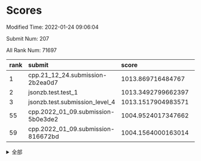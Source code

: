 # Scores

Modified Time: 2022-01-24 09:06:04

Submit Num: 207

All Rank Num: 71697

| rank |               submit               |       score        |       sigma        | pk_num |
| :--- | :--------------------------------- | :----------------- | :----------------- | :----- |
| 1    | cpp.21_12_24.submission-2b2ea0d7   | 1013.869716484767  | 0.8079661103179766 | 1379   |
| 2    | jsonzb.test.test_1                 | 1013.3492799662397 | 0.8274971286930695 | 1386   |
| 3    | jsonzb.test.submission_level_4     | 1013.1517904983571 | 0.8282937735216083 | 1387   |
| 55   | cpp.2022_01_09.submission-5b0e3de2 | 1004.9524017347662 | 0.7303998971765461 | 1387   |
| 59   | cpp.2022_01_09.submission-816672bd | 1004.1564000163014 | 0.7045760674538432 | 1388   |


<details>
<summary>全部</summary>

| rank |                 submit                 |       score        |       sigma        | pk_num |
| :--- | :------------------------------------- | :----------------- | :----------------- | :----- |
| 1    | cpp.21_12_24.submission-2b2ea0d7       | 1013.869716484767  | 0.8079661103179766 | 1379   |
| 2    | jsonzb.test.test_1                     | 1013.3492799662397 | 0.8274971286930695 | 1386   |
| 3    | jsonzb.test.submission_level_4         | 1013.1517904983571 | 0.8282937735216083 | 1387   |
| 4    | gobigger.level_3.submission_level_3_26 | 1012.1757000870089 | 0.7794127760311302 | 1385   |
| 5    | gobigger.level_3.submission_level_3_31 | 1011.2784850475366 | 0.7526785210123231 | 1384   |
| 6    | gobigger.level_3.submission_level_3_13 | 1011.2603887314838 | 0.7679049973726096 | 1390   |
| 7    | gobigger.level_3.submission_level_3_38 | 1011.1070667687709 | 0.7923921953897666 | 1386   |
| 8    | gobigger.level_3.submission_level_3_27 | 1011.0205663164747 | 0.787311705950688  | 1386   |
| 9    | gobigger.level_3.submission_level_3_41 | 1011.0072131400539 | 0.7721407286115402 | 1384   |
| 10   | gobigger.level_3.submission_level_3_10 | 1010.7106667760542 | 0.7770815152130509 | 1383   |
| 11   | gobigger.level_3.submission_level_3_45 | 1010.650657263859  | 0.7650917517284102 | 1385   |
| 12   | gobigger.level_3.submission_level_3_6  | 1010.6053267000827 | 0.7678698648330656 | 1387   |
| 13   | gobigger.level_3.submission_level_3_15 | 1010.6023020124521 | 0.7700010562395785 | 1383   |
| 14   | gobigger.level_3.submission_level_3_40 | 1010.5521545832415 | 0.7868224448261292 | 1392   |
| 15   | gobigger.level_3.submission_level_3_0  | 1010.5264938717412 | 0.7524411491006211 | 1388   |
| 16   | gobigger.level_3.submission_level_3_16 | 1010.4911918586079 | 0.775271287822338  | 1383   |
| 17   | gobigger.level_3.submission_level_3_21 | 1010.4758478309406 | 0.765492508100585  | 1386   |
| 18   | gobigger.level_3.submission_level_3_49 | 1010.4060192118128 | 0.7726645727387965 | 1381   |
| 19   | gobigger.level_3.submission_level_3_30 | 1010.3902783193389 | 0.7752169262478436 | 1387   |
| 20   | gobigger.level_3.submission_level_3_23 | 1010.3039009233022 | 0.7568029104513545 | 1386   |
| 21   | gobigger.level_3.submission_level_3_7  | 1010.2424379970246 | 0.7590594905814299 | 1384   |
| 22   | gobigger.level_3.submission_level_3_1  | 1010.2344522525539 | 0.7528949685813698 | 1381   |
| 23   | gobigger.level_3.submission_level_3_17 | 1010.1298495238269 | 0.767867974622628  | 1387   |
| 24   | gobigger.level_3.submission_level_3_5  | 1010.1242084526565 | 0.7615275450795125 | 1382   |
| 25   | gobigger.level_3.submission_level_3_42 | 1010.0271360085342 | 0.7566906626678337 | 1393   |
| 26   | gobigger.level_3.submission_level_3_3  | 1009.9225896242802 | 0.7569103873641754 | 1385   |
| 27   | gobigger.level_3.submission_level_3_36 | 1009.918649070783  | 0.7508981341560687 | 1387   |
| 28   | gobigger.level_3.submission_level_3_8  | 1009.9184217057658 | 0.7657487165952996 | 1385   |
| 29   | gobigger.level_3.submission_level_3_28 | 1009.9077291066442 | 0.7478713227021911 | 1388   |
| 30   | gobigger.level_3.submission_level_3_12 | 1009.8778688291972 | 0.762491806857013  | 1385   |
| 31   | gobigger.level_3.submission_level_3_39 | 1009.8641663272838 | 0.76013790119828   | 1385   |
| 32   | gobigger.level_3.submission_level_3_48 | 1009.8312754410823 | 0.7696679030910545 | 1384   |
| 33   | gobigger.level_3.submission_level_3_37 | 1009.76028587003   | 0.764942075728755  | 1385   |
| 34   | gobigger.level_3.submission_level_3_14 | 1009.7384024669462 | 0.7458720863059797 | 1385   |
| 35   | gobigger.level_3.submission_level_3_47 | 1009.6427140611747 | 0.7552651678244009 | 1388   |
| 36   | gobigger.level_3.submission_level_3_32 | 1009.632312092226  | 0.7728466502052395 | 1388   |
| 37   | gobigger.level_3.submission_level_3_20 | 1009.5766720163999 | 0.7518001481437476 | 1383   |
| 38   | gobigger.level_3.submission_level_3_33 | 1009.5627307036762 | 0.7529073852450359 | 1386   |
| 39   | gobigger.level_3.submission_level_3_25 | 1009.5447301208508 | 0.7380463472389936 | 1383   |
| 40   | gobigger.level_3.submission_level_3_46 | 1009.3712732587778 | 0.7473455187697658 | 1384   |
| 41   | gobigger.level_3.submission_level_3_2  | 1009.3688940795244 | 0.7530224530143433 | 1388   |
| 42   | gobigger.level_3.submission_level_3_11 | 1009.3163694379787 | 0.7510777626881591 | 1382   |
| 43   | gobigger.level_3.submission_level_3_34 | 1009.1838795875221 | 0.7552671870725732 | 1386   |
| 44   | gobigger.level_3.submission_level_3_4  | 1009.1419212755243 | 0.778144313617445  | 1384   |
| 45   | gobigger.level_3.submission_level_3_9  | 1009.0022332981505 | 0.7344158873618027 | 1385   |
| 46   | gobigger.level_3.submission_level_3_44 | 1008.9715486509364 | 0.7340309837467273 | 1385   |
| 47   | gobigger.level_3.submission_level_3_29 | 1008.8973986035903 | 0.7376364745388035 | 1384   |
| 48   | gobigger.level_3.submission_level_3_19 | 1008.8451010217109 | 0.7381024455357558 | 1386   |
| 49   | gobigger.level_3.submission_level_3_24 | 1008.7223607792781 | 0.7325681670207373 | 1388   |
| 50   | gobigger.level_3.submission_level_3_18 | 1008.7179866820682 | 0.7382568911147228 | 1389   |
| 51   | gobigger.level_3.submission_level_3_22 | 1008.5792702475426 | 0.7561272357197516 | 1387   |
| 52   | gobigger.level_3.submission_level_3_35 | 1008.5184999538188 | 0.7622605662090952 | 1381   |
| 53   | gobigger.level_3.submission_level_3_43 | 1008.5157354097429 | 0.727383641661324  | 1387   |
| 54   | gobigger.level_1.submission_level_1_1  | 1005.099537006922  | 0.7344796068861028 | 1388   |
| 55   | cpp.2022_01_09.submission-5b0e3de2     | 1004.9524017347662 | 0.7303998971765461 | 1387   |
| 56   | gobigger.level_1.submission_level_1_34 | 1004.506073171616  | 0.7228189080620343 | 1385   |
| 57   | gobigger.level_1.submission_level_1_35 | 1004.4395464872749 | 0.7200341248877993 | 1387   |
| 58   | gobigger.level_1.submission_level_1_41 | 1004.2902733419647 | 0.7222386335011902 | 1386   |
| 59   | cpp.2022_01_09.submission-816672bd     | 1004.1564000163014 | 0.7045760674538432 | 1388   |
| 60   | gobigger.level_1.submission_level_1_16 | 1004.0799114522935 | 0.7268617270585066 | 1385   |
| 61   | gobigger.level_1.submission_level_1_7  | 1004.0380410203849 | 0.7288231606052837 | 1383   |
| 62   | gobigger.level_1.submission_level_1_32 | 1003.9221020076528 | 0.7264403300573601 | 1383   |
| 63   | gobigger.level_1.submission_level_1_6  | 1003.8413293906387 | 0.7161373730604418 | 1379   |
| 64   | gobigger.level_1.submission_level_1_5  | 1003.8162088781853 | 0.7131002214250456 | 1386   |
| 65   | gobigger.level_1.submission_level_1_21 | 1003.7626159560589 | 0.7205849325357108 | 1386   |
| 66   | gobigger.level_1.submission_level_1_0  | 1003.7430577844541 | 0.7097494751053871 | 1391   |
| 67   | gobigger.level_1.submission_level_1_28 | 1003.7056686620206 | 0.7092468939185493 | 1394   |
| 68   | gobigger.level_1.submission_level_1_11 | 1003.6805049875794 | 0.7221728099565519 | 1386   |
| 69   | gobigger.level_1.submission_level_1_15 | 1003.657958184068  | 0.7155742662441968 | 1386   |
| 70   | gobigger.level_1.submission_level_1_38 | 1003.6263892382602 | 0.7112517604074899 | 1387   |
| 71   | gobigger.level_1.submission_level_1_8  | 1003.6022676600797 | 0.7102137435259507 | 1382   |
| 72   | gobigger.level_1.submission_level_1_49 | 1003.5954434273145 | 0.7288846712653974 | 1386   |
| 73   | gobigger.level_1.submission_level_1_40 | 1003.5025194983359 | 0.7268066502348979 | 1379   |
| 74   | gobigger.level_1.submission_level_1_27 | 1003.4930094022762 | 0.7285051478299407 | 1384   |
| 75   | gobigger.level_1.submission_level_1_2  | 1003.4188208744351 | 0.7141423678715901 | 1388   |
| 76   | gobigger.level_1.submission_level_1_25 | 1003.416536113731  | 0.7139624642713827 | 1387   |
| 77   | gobigger.level_1.submission_level_1_42 | 1003.3970886542843 | 0.7175555622412482 | 1386   |
| 78   | gobigger.level_1.submission_level_1_45 | 1003.3737376613517 | 0.7097061474926601 | 1386   |
| 79   | gobigger.level_1.submission_level_1_39 | 1003.2060837299041 | 0.7182100681998514 | 1387   |
| 80   | gobigger.level_1.submission_level_1_31 | 1003.1366775607427 | 0.7150691887909895 | 1384   |
| 81   | gobigger.level_1.submission_level_1_37 | 1003.127061675198  | 0.7227761757226088 | 1389   |
| 82   | gobigger.level_1.submission_level_1_4  | 1003.1239075957226 | 0.7045376894162947 | 1395   |
| 83   | gobigger.level_1.submission_level_1_17 | 1003.1064012429276 | 0.7104698931654031 | 1380   |
| 84   | gobigger.level_1.submission_level_1_26 | 1003.0760919513173 | 0.7251305643336541 | 1385   |
| 85   | gobigger.level_1.submission_level_1_48 | 1003.0740569958258 | 0.7127801548188211 | 1382   |
| 86   | gobigger.level_1.submission_level_1_10 | 1003.0301878920927 | 0.7190458937537688 | 1387   |
| 87   | gobigger.level_1.submission_level_1_24 | 1002.9891800458936 | 0.7121568416290031 | 1388   |
| 88   | gobigger.level_1.submission_level_1_23 | 1002.9381943074249 | 0.7061469162090523 | 1386   |
| 89   | gobigger.level_1.submission_level_1_18 | 1002.9301490090679 | 0.7160770818561245 | 1387   |
| 90   | gobigger.level_1.submission_level_1_20 | 1002.8756411500476 | 0.7096821932871642 | 1384   |
| 91   | gobigger.level_1.submission_level_1_44 | 1002.8028778959131 | 0.7131389796551548 | 1389   |
| 92   | gobigger.level_1.submission_level_1_22 | 1002.7893246162764 | 0.7116612594696244 | 1391   |
| 93   | gobigger.level_1.submission_level_1_33 | 1002.7802249099182 | 0.7119019210556624 | 1387   |
| 94   | gobigger.level_1.submission_level_1_46 | 1002.7543098443881 | 0.7144052649041747 | 1382   |
| 95   | gobigger.level_1.submission_level_1_3  | 1002.7150477435779 | 0.7202992906130339 | 1386   |
| 96   | gobigger.level_1.submission_level_1_9  | 1002.6830872745168 | 0.7092373560809526 | 1386   |
| 97   | gobigger.level_1.submission_level_1_30 | 1002.6729331068592 | 0.7133941817627821 | 1386   |
| 98   | gobigger.level_1.submission_level_1_36 | 1002.6331652051198 | 0.7150135072581723 | 1388   |
| 99   | gobigger.level_1.submission_level_1_19 | 1002.4809251523652 | 0.7096775048780057 | 1383   |
| 100  | gobigger.level_1.submission_level_1_29 | 1002.1791740363715 | 0.7121009868458766 | 1381   |
| 101  | gobigger.level_1.submission_level_1_12 | 1001.8762190505136 | 0.7079202094398064 | 1384   |
| 102  | gobigger.level_1.submission_level_1_43 | 1001.8472695303172 | 0.7120671734155739 | 1390   |
| 103  | gobigger.level_1.submission_level_1_13 | 1001.8271165392457 | 0.7136940994217466 | 1385   |
| 104  | gobigger.level_1.submission_level_1_47 | 1001.609623443664  | 0.7167555766386696 | 1388   |
| 105  | gobigger.level_1.submission_level_1_14 | 1001.3419887558885 | 0.7204125313008571 | 1385   |
| 106  | gobigger.random.submission_random_18   | 997.6489758927014  | 0.7211015872248312 | 1384   |
| 107  | gobigger.random.submission_random_41   | 997.591811972738   | 0.702402337490325  | 1384   |
| 108  | gobigger.random.submission_random_16   | 996.852349556789   | 0.7062732382185278 | 1386   |
| 109  | gobigger.random.submission_random_28   | 996.7283765558306  | 0.7131394570794999 | 1386   |
| 110  | gobigger.random.submission_random_26   | 996.488218798719   | 0.704180217715734  | 1385   |
| 111  | gobigger.random.submission_random_13   | 996.4377492023103  | 0.7183594553686392 | 1384   |
| 112  | gobigger.random.submission_random_20   | 996.3905512632872  | 0.7168458147189968 | 1386   |
| 113  | gobigger.random.submission_random_24   | 996.3222914395278  | 0.7062237291976299 | 1387   |
| 114  | gobigger.random.submission_random_17   | 996.2976084017863  | 0.7095775598268163 | 1381   |
| 115  | gobigger.random.submission_random_22   | 996.2697712513977  | 0.722606745030616  | 1382   |
| 116  | gobigger.random.submission_random_44   | 996.1841577506075  | 0.7056528721285725 | 1387   |
| 117  | gobigger.random.submission_random_25   | 996.1755328953141  | 0.7233950583012906 | 1382   |
| 118  | gobigger.random.submission_random_14   | 996.1654651326994  | 0.7211769781594695 | 1387   |
| 119  | gobigger.random.submission_random_8    | 996.138951882969   | 0.7044689961085127 | 1379   |
| 120  | gobigger.random.submission_random_5    | 996.0601161229722  | 0.6937464953741083 | 1386   |
| 121  | gobigger.random.submission_random_45   | 996.037949033744   | 0.7254876196476479 | 1388   |
| 122  | gobigger.random.submission_random_23   | 996.0168700561851  | 0.7127143215688232 | 1382   |
| 123  | gobigger.random.submission_random_9    | 995.9771580114455  | 0.7206053674297657 | 1387   |
| 124  | gobigger.random.submission_random_47   | 995.958881919817   | 0.6990683736871324 | 1386   |
| 125  | gobigger.random.submission_random_4    | 995.9473445542833  | 0.7054943405934028 | 1382   |
| 126  | gobigger.random.submission_random_48   | 995.8826536533228  | 0.7270310339931555 | 1384   |
| 127  | gobigger.random.submission_random_33   | 995.878988451472   | 0.7183607498570806 | 1387   |
| 128  | gobigger.random.submission_random_1    | 995.8562521994031  | 0.7142168710819206 | 1391   |
| 129  | gobigger.random.submission_random_31   | 995.8315826805311  | 0.7071156328698761 | 1379   |
| 130  | gobigger.random.submission_random_32   | 995.8010858169865  | 0.7215081477018888 | 1385   |
| 131  | gobigger.random.submission_random_29   | 995.758589523336   | 0.7031502828822254 | 1388   |
| 132  | gobigger.random.submission_random_21   | 995.7397733794252  | 0.7029190146564104 | 1389   |
| 133  | gobigger.random.submission_random_27   | 995.7135874355843  | 0.7156513549776802 | 1386   |
| 134  | gobigger.random.submission_random_10   | 995.6960881311096  | 0.7077356148812037 | 1389   |
| 135  | gobigger.random.submission_random_42   | 995.6406087871717  | 0.7094980493089497 | 1381   |
| 136  | gobigger.random.submission_random_15   | 995.5856487647237  | 0.709536136762271  | 1385   |
| 137  | gobigger.random.submission_random_36   | 995.5232677340209  | 0.722724069019201  | 1387   |
| 138  | gobigger.random.submission_random_30   | 995.3991183738739  | 0.7134418696687768 | 1379   |
| 139  | gobigger.random.submission_random_43   | 995.3798502228892  | 0.7095786943086376 | 1385   |
| 140  | gobigger.random.submission_random_39   | 995.3049463972109  | 0.7044387184276287 | 1386   |
| 141  | gobigger.random.submission_random_0    | 995.2650443514435  | 0.7118788063733689 | 1380   |
| 142  | gobigger.random.submission_random_37   | 995.2081531461457  | 0.7001586731158923 | 1386   |
| 143  | gobigger.random.submission_random_49   | 995.2047139995783  | 0.7195901449290578 | 1386   |
| 144  | gobigger.random.submission_random_2    | 995.1375065815942  | 0.7186986722898433 | 1387   |
| 145  | gobigger.random.submission_random_7    | 995.1231317248454  | 0.7178588565926319 | 1387   |
| 146  | gobigger.random.submission_random_3    | 995.0419120859704  | 0.705450969955075  | 1387   |
| 147  | gobigger.random.submission_random_11   | 994.9839337765083  | 0.7121392248117617 | 1382   |
| 148  | gobigger.random.submission_random_34   | 994.9355579836101  | 0.7023934289413889 | 1385   |
| 149  | gobigger.random.submission_random_38   | 994.9106756685453  | 0.7195554794450223 | 1381   |
| 150  | gobigger.random.submission_random_46   | 994.8056860304221  | 0.7292442559775033 | 1387   |
| 151  | gobigger.random.submission_random_40   | 994.7387543246772  | 0.7252092886948731 | 1387   |
| 152  | gobigger.random.submission_random_6    | 994.6620357397999  | 0.7186759893265422 | 1378   |
| 153  | gobigger.level_2.submission_level_2_48 | 994.5962611579041  | 0.7157592470589296 | 1388   |
| 154  | gobigger.random.submission_random_12   | 994.3324443619423  | 0.7020528946817634 | 1383   |
| 155  | gobigger.random.submission_random_19   | 994.1827334647809  | 0.7189983589828778 | 1381   |
| 156  | gobigger.level_2.submission_level_2_9  | 993.8301498160826  | 0.7419155015524111 | 1379   |
| 157  | gobigger.level_2.submission_level_2_25 | 993.745380623519   | 0.7283920720322518 | 1384   |
| 158  | gobigger.level_2.submission_level_2_45 | 993.7331658632812  | 0.7468685815034433 | 1382   |
| 159  | gobigger.random.submission_random_35   | 993.6675393079562  | 0.7165415692544093 | 1388   |
| 160  | gobigger.level_2.submission_level_2_4  | 993.5379641197032  | 0.7294690397156023 | 1387   |
| 161  | gobigger.level_2.submission_level_2_13 | 993.5353429956575  | 0.7165913034645969 | 1385   |
| 162  | gobigger.level_2.submission_level_2_19 | 993.5315746852804  | 0.7539734829853733 | 1387   |
| 163  | gobigger.level_2.submission_level_2_7  | 993.5273753374944  | 0.7374217726466609 | 1387   |
| 164  | gobigger.level_2.submission_level_2_23 | 993.3003982515997  | 0.7343535601590283 | 1382   |
| 165  | gobigger.level_2.submission_level_2_49 | 993.0232265107927  | 0.7406101179199958 | 1387   |
| 166  | gobigger.level_2.submission_level_2_12 | 993.0126441366315  | 0.7291930796202593 | 1386   |
| 167  | gobigger.level_2.submission_level_2_1  | 993.0007590926693  | 0.7486687903955698 | 1386   |
| 168  | gobigger.level_2.submission_level_2_17 | 992.9007121734935  | 0.7514183460232771 | 1385   |
| 169  | gobigger.level_2.submission_level_2_28 | 992.7403857486289  | 0.7516643064925296 | 1380   |
| 170  | gobigger.level_2.submission_level_2_38 | 992.6643137988165  | 0.7370853978751937 | 1387   |
| 171  | gobigger.level_2.submission_level_2_14 | 992.6443238512337  | 0.7325052198718232 | 1387   |
| 172  | gobigger.level_2.submission_level_2_24 | 992.407604632512   | 0.7578775943391667 | 1388   |
| 173  | gobigger.level_2.submission_level_2_10 | 992.370765001919   | 0.7341954002462101 | 1387   |
| 174  | gobigger.level_2.submission_level_2_44 | 992.3437037389546  | 0.7340912283175508 | 1384   |
| 175  | gobigger.level_2.submission_level_2_3  | 992.2980956371183  | 0.7532829562923392 | 1384   |
| 176  | gobigger.level_2.submission_level_2_42 | 992.2643788669258  | 0.7468038552183915 | 1391   |
| 177  | gobigger.level_2.submission_level_2_8  | 992.2370441842739  | 0.7583378947351485 | 1384   |
| 178  | gobigger.level_2.submission_level_2_18 | 992.1905436911802  | 0.7361147293731204 | 1385   |
| 179  | gobigger.level_2.submission_level_2_21 | 992.1717155142929  | 0.7530849930892454 | 1388   |
| 180  | gobigger.level_2.submission_level_2_36 | 992.1554208405736  | 0.7437564694228546 | 1388   |
| 181  | gobigger.level_2.submission_level_2_0  | 992.1448116724359  | 0.754039736540857  | 1383   |
| 182  | gobigger.level_2.submission_level_2_5  | 992.1278998219059  | 0.7491355594123907 | 1386   |
| 183  | gobigger.level_2.submission_level_2_47 | 992.0698206948413  | 0.7432697563688905 | 1385   |
| 184  | gobigger.level_2.submission_level_2_29 | 992.0325064481418  | 0.7466349254736026 | 1388   |
| 185  | gobigger.level_2.submission_level_2_15 | 992.007966608457   | 0.7675956764228795 | 1385   |
| 186  | gobigger.level_2.submission_level_2_40 | 991.9902196931986  | 0.7385609544041112 | 1389   |
| 187  | gobigger.level_2.submission_level_2_35 | 991.8619123902871  | 0.7585884866763049 | 1383   |
| 188  | gobigger.level_2.submission_level_2_31 | 991.7850970612838  | 0.741042206293896  | 1388   |
| 189  | gobigger.level_2.submission_level_2_30 | 991.7794953720964  | 0.7364093102875913 | 1383   |
| 190  | gobigger.level_2.submission_level_2_20 | 991.7386419434924  | 0.7401370311845488 | 1391   |
| 191  | gobigger.level_2.submission_level_2_6  | 991.6530047660693  | 0.748902136052678  | 1386   |
| 192  | gobigger.level_2.submission_level_2_22 | 991.6420233723727  | 0.7385832850676224 | 1385   |
| 193  | gobigger.level_2.submission_level_2_46 | 991.6052815451103  | 0.7475177395364979 | 1381   |
| 194  | gobigger.level_2.submission_level_2_16 | 991.5783790637187  | 0.7456073499386263 | 1390   |
| 195  | gobigger.level_2.submission_level_2_41 | 991.3648783671721  | 0.7298978031015114 | 1383   |
| 196  | gobigger.level_2.submission_level_2_33 | 991.3241267682636  | 0.7421589279079374 | 1389   |
| 197  | gobigger.level_2.submission_level_2_2  | 991.3129779347188  | 0.7466400476503406 | 1388   |
| 198  | gobigger.level_2.submission_level_2_32 | 991.2562324917022  | 0.7464056488743908 | 1392   |
| 199  | gobigger.level_2.submission_level_2_43 | 991.1030122941266  | 0.7501669758481854 | 1388   |
| 200  | gobigger.level_2.submission_level_2_34 | 991.0453978759016  | 0.7524692664536782 | 1380   |
| 201  | gobigger.level_2.submission_level_2_39 | 991.0322058593014  | 0.7654538682419073 | 1384   |
| 202  | gobigger.level_2.submission_level_2_27 | 990.9060206754972  | 0.7402263529752404 | 1382   |
| 203  | gobigger.level_2.submission_level_2_26 | 990.7399369340559  | 0.7758451904460559 | 1386   |
| 204  | gobigger.level_2.submission_level_2_11 | 990.6492448761114  | 0.7610152179614382 | 1389   |
| 205  | gobigger.level_2.submission_level_2_37 | 990.638825931796   | 0.7588246945335194 | 1386   |
| 206  | gobigger.none.submission_none_1        | 977.3793891576963  | 1.2970671699620118 | 1386   |
| 207  | gobigger.none.submission_none_0        | 974.6503768457376  | 1.5898648539145603 | 1382   |

</details>